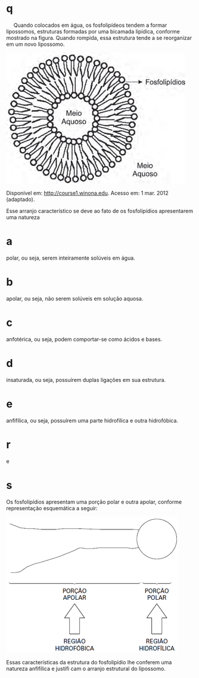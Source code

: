 # q
     Quando colocados em água, os fosfolipídeos tendem a formar lipossomos, estruturas formadas por uma bicamada lipídica, conforme mostrado na figura. Quando rompida, essa estrutura tende a se reorganizar em um novo lipossomo.

![](6ea6fbff-65fd-fa2b-43ae-6ed201cd0987.png)

Disponível em: http://course1.winona.edu. Acesso em: 1 mar. 2012 (adaptado).

Esse arranjo característico se deve ao fato de os fosfolipídios apresentarem uma natureza

# a
polar, ou seja, serem inteiramente solúveis em água.

# b
apolar, ou seja, não serem solúveis em solução aquosa.

# c
anfotérica, ou seja, podem comportar-se como ácidos e bases.

# d
insaturada, ou seja, possuírem duplas ligações em sua estrutura.

# e
anfifílica, ou seja, possuírem uma parte hidrofílica e outra hidrofóbica.

# r
e

# s
Os fosfolipídios apresentam uma porção polar e outra apolar, conforme representação esquemática a seguir:

![](5c76dc3c-95e2-b3da-c5df-4f3287b9a422.png)

Essas características da estrutura do fosfolipídio lhe conferem uma natureza anfifílica e justifi cam o arranjo estrutural do lipossomo.
